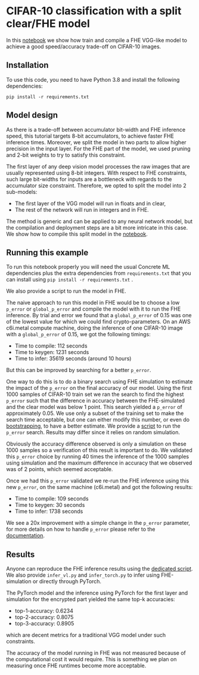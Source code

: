 # CIFAR-10 classification with a split clear/FHE model

In this [notebook](./Cifar10.ipynb) we show how train and compile a FHE VGG-like model to achieve a good speed/accuracy trade-off on CIFAR-10 images.

## Installation

To use this code, you need to have Python 3.8 and install the following dependencies:

```
pip install -r requirements.txt
```

## Model design

As there is a trade-off between accumulator bit-width and FHE inference speed, this tutorial targets
8-bit accumulators, to achieve faster FHE inference times. Moreover, we split the model in two parts to allow
higher precision in the input layer. For the FHE part of the model, we used pruning and 2-bit weights to try to satisfy this constraint.

The first layer of any deep vision model processes the raw images that are usually represented using 8-bit integers.
With respect to FHE constraints, such large bit-widths for inputs are a bottleneck with regards to the accumulator size constraint. Therefore, we opted to split the model into 2 sub-models:

- The first layer of the VGG model will run in floats and in clear,
- The rest of the network will run in integers and in FHE.

The method is generic and can be applied to any neural network model, but the compilation and deployment steps are a bit more intricate in this case. We show how to compile this split model in the [notebook](./Cifar10.ipynb).

## Running this example

To run this notebook properly you will need the usual Concrete ML dependencies plus the extra dependencies from `requirements.txt` that you can install using `pip install -r requirements.txt` .

We also provide a script to run the model in FHE.

The naive approach to run this model in FHE would be to choose a low `p_error` or `global_p_error` and compile the model with it to run the FHE inference.
By trial and error we found that a `global_p_error` of 0.15 was one of the lowest value for which we could find crypto-parameters.
On an AWS c6i.metal compute machine, doing the inference of one CIFAR-10 image with a `global_p_error` of 0.15, we got the following timings:

- Time to compile: 112 seconds
- Time to keygen: 1231 seconds
- Time to infer: 35619 seconds (around 10 hours)

But this can be improved by searching for a better `p_error`.

One way to do this is to do a binary search using FHE simulation to estimate the impact of the `p_error` on the final accuracy of our model.
Using the first 1000 samples of CIFAR-10 train set we ran the search to find the highest `p_error` such that the difference in accuracy between the FHE-simulated and the clear model was below 1 point. This search yielded a `p_error` of approximately 0.05.
We use only a subset of the training set to make the search time acceptable, but one can either modify this number, or even do [bootstrapping](<https://en.wikipedia.org/wiki/Bootstrapping_(statistics)>), to have a better estimate.
We provide a [script](./p_error_search.py) to run the `p_error` search. Results may differ since it relies on random simulation.

Obviously the accuracy difference observed is only a simulation on these 1000 samples so a verification of this result is important to do. We validated this `p_error` choice by running 40 times the inference of the 1000 samples using simulation and the maximum difference in accuracy that we observed was of 2 points, which seemed acceptable.

Once we had this `p_error` validated we re-run the FHE inference using this new `p_error`, on the same machine (c6i.metal) and got the following results:

- Time to compile: 109 seconds
- Time to keygen: 30 seconds
- Time to infer: 1738 seconds

We see a 20x improvement with a simple change in the `p_error` parameter, for more details on how to handle `p_error` please refer to the [documentation](../../docs/advanced-topics/advanced_features.md#approximate-computations).

## Results

Anyone can reproduce the FHE inference results using the [dedicated script](./infer_fhe.py).
We also provide `infer_vl.py` and `infer_torch.py` to infer using FHE-simulation or directly through PyTorch.

The PyTorch model and the inference using PyTorch for the first layer and simulation for the encrypted part yielded the same top-k accuracies:

- top-1-accuracy: 0.6234
- top-2-accuracy: 0.8075
- top-3-accuracy: 0.8905

which are decent metrics for a traditional VGG model under such constraints.

The accuracy of the model running in FHE was not measured because of the computational cost it would require.
This is something we plan on measuring once FHE runtimes become more acceptable.

<!-- Add more metrics and training script -->

<!-- FIXME: https://github.com/zama-ai/concrete-ml-internal/issues/2377 -->

<!-- FIXME: https://github.com/zama-ai/concrete-ml-internal/issues/2383 -->
